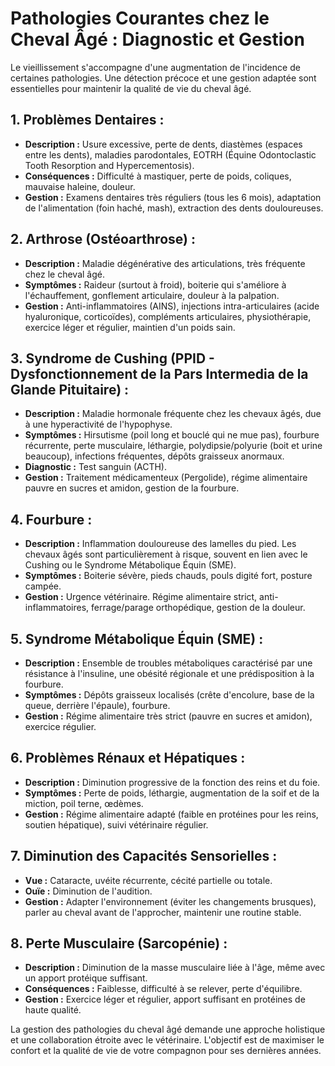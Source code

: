 # Pathologies Courantes chez le Cheval Âgé : Diagnostic et Gestion

Le vieillissement s'accompagne d'une augmentation de l'incidence de certaines pathologies. Une détection précoce et une gestion adaptée sont essentielles pour maintenir la qualité de vie du cheval âgé.

## 1. Problèmes Dentaires :

*   **Description :** Usure excessive, perte de dents, diastèmes (espaces entre les dents), maladies parodontales, EOTRH (Équine Odontoclastic Tooth Resorption and Hypercementosis).
*   **Conséquences :** Difficulté à mastiquer, perte de poids, coliques, mauvaise haleine, douleur.
*   **Gestion :** Examens dentaires très réguliers (tous les 6 mois), adaptation de l'alimentation (foin haché, mash), extraction des dents douloureuses.

## 2. Arthrose (Ostéoarthrose) :

*   **Description :** Maladie dégénérative des articulations, très fréquente chez le cheval âgé.
*   **Symptômes :** Raideur (surtout à froid), boiterie qui s'améliore à l'échauffement, gonflement articulaire, douleur à la palpation.
*   **Gestion :** Anti-inflammatoires (AINS), injections intra-articulaires (acide hyaluronique, corticoïdes), compléments articulaires, physiothérapie, exercice léger et régulier, maintien d'un poids sain.

## 3. Syndrome de Cushing (PPID - Dysfonctionnement de la Pars Intermedia de la Glande Pituitaire) :

*   **Description :** Maladie hormonale fréquente chez les chevaux âgés, due à une hyperactivité de l'hypophyse.
*   **Symptômes :** Hirsutisme (poil long et bouclé qui ne mue pas), fourbure récurrente, perte musculaire, léthargie, polydipsie/polyurie (boit et urine beaucoup), infections fréquentes, dépôts graisseux anormaux.
*   **Diagnostic :** Test sanguin (ACTH).
*   **Gestion :** Traitement médicamenteux (Pergolide), régime alimentaire pauvre en sucres et amidon, gestion de la fourbure.

## 4. Fourbure :

*   **Description :** Inflammation douloureuse des lamelles du pied. Les chevaux âgés sont particulièrement à risque, souvent en lien avec le Cushing ou le Syndrome Métabolique Équin (SME).
*   **Symptômes :** Boiterie sévère, pieds chauds, pouls digité fort, posture campée.
*   **Gestion :** Urgence vétérinaire. Régime alimentaire strict, anti-inflammatoires, ferrage/parage orthopédique, gestion de la douleur.

## 5. Syndrome Métabolique Équin (SME) :

*   **Description :** Ensemble de troubles métaboliques caractérisé par une résistance à l'insuline, une obésité régionale et une prédisposition à la fourbure.
*   **Symptômes :** Dépôts graisseux localisés (crête d'encolure, base de la queue, derrière l'épaule), fourbure.
*   **Gestion :** Régime alimentaire très strict (pauvre en sucres et amidon), exercice régulier.

## 6. Problèmes Rénaux et Hépatiques :

*   **Description :** Diminution progressive de la fonction des reins et du foie.
*   **Symptômes :** Perte de poids, léthargie, augmentation de la soif et de la miction, poil terne, œdèmes.
*   **Gestion :** Régime alimentaire adapté (faible en protéines pour les reins, soutien hépatique), suivi vétérinaire régulier.

## 7. Diminution des Capacités Sensorielles :

*   **Vue :** Cataracte, uvéite récurrente, cécité partielle ou totale.
*   **Ouïe :** Diminution de l'audition.
*   **Gestion :** Adapter l'environnement (éviter les changements brusques), parler au cheval avant de l'approcher, maintenir une routine stable.

## 8. Perte Musculaire (Sarcopénie) :

*   **Description :** Diminution de la masse musculaire liée à l'âge, même avec un apport protéique suffisant.
*   **Conséquences :** Faiblesse, difficulté à se relever, perte d'équilibre.
*   **Gestion :** Exercice léger et régulier, apport suffisant en protéines de haute qualité.

La gestion des pathologies du cheval âgé demande une approche holistique et une collaboration étroite avec le vétérinaire. L'objectif est de maximiser le confort et la qualité de vie de votre compagnon pour ses dernières années.
